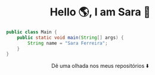 

<h1 align="center">Hello 🌎, I am Sara 👋</h1>

```java
public class Main {
    public static void main(String[] args) {        
        String name = "Sara Ferreira";
    }
}
```

<p align="center">Dê uma olhada nos meus repositórios ⬇️</p>

